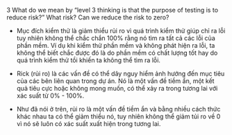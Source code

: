3 What do we mean by “level 3 thinking is that the purpose of testing is to reduce risk?” What risk? Can we reduce the risk to zero?
- Mục đích kiểm thử là giảm thiểu rủi ro vì quá trình kiểm thử giúp chỉ ra lỗi tuy nhiên không thể chắc chắn 100% rằng nó tìm ra tất cả các lỗi của phần mềm. Ví dụ khi kiểm thử phần mềm và không phát hiện ra lỗi, ta không thể biết chắc được đó là do phần mềm có chất lượng tốt hay do quá trình kiểm thử tồi khiến ta không thể tìm ra lỗi.

- Rick (rủi ro) là các vấn đề có thể dây nguy hiểm ảnh hướng đến mục tiêu của các bên liên quan trong dự án. Nó là một vấn đề tiềm ẩn, một kết quả tiêu cực hoặc không mong muốn, có thể xảy ra trong tương lai với xác suất từ 0% - 100%.

- Như đã nói ở trên, rủi ro là một vấn đề tiềm ẩn và bằng nhiều cách thức khác nhau ta có thể giảm thiểu nó, tuy nhiên không thể giảm tủi ro về 0 vì nó sẽ luôn có xác suất xuất hiện trong tương lai.
